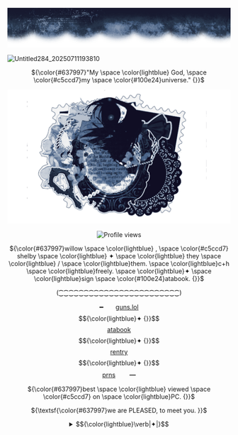 ![madebyme](image-f541-gradientmap.pro.png)

<img width="73" height="56" alt="Untitled284_20250711193810" src="https://github.com/user-attachments/assets/072bb0a0-910c-44ef-a0b6-049d408f8f08" />

<p align=center

${\color{#637997}"My \space \color{lightblue} God, \space \color{#c5ccd7}my \space \color{#100e24}universe." {}}$

<p align=center

![byme](image-6c0a-gradientmap.pro.png)

<p align=center

![Profile views](https://komarev.com/ghpvc/?username=yourusername&label=_+++Love.+++_&color=50698b&style=flat-square)  

<p align=center

${\color{#637997}willow \space \color{lightblue} , \space \color{#c5ccd7} shelby \space \color{lightblue} ✦ \space \color{lightblue} they \space \color{lightblue} / \space \color{lightblue}them. \space \color{lightblue}c+h \space \color{lightblue}freely. \space \color{lightblue}✦ \space \color{lightblue}sign \space \color{#100e24}atabook. {}}$

<p align=center

(⁐⁐⁐⁐⁐⁐⁐⁐⁐⁐⁐⁐⁐⁐⁐⁐⁐⁐⁐⁐⁐⁐⁐⁐)

<p align=center

━　　[guns.lol](https://guns.lol/fatalstrike) $${\color{lightblue}✦ {}}$$ [atabook](https://fallenking.atabook.org/) $${\color{lightblue}✦ {}}$$     [rentry](https://rentry.co/warmface)  $${\color{lightblue}✦ {}}$$ [prns](https://pronouns.cc/destinedbyfate)　　 ━

<p align=center

${\color{#637997}best \space \color{lightblue} viewed \space \color{#c5ccd7} on \space \color{lightblue}PC. {}}$

<p align=center

  ${\textsf{\color{#637997}we are PLEASED, to meet you. }}$

  <div align="center">
    <details>
              <summary> <td>$${\color{lightblue}\verb|✦|}$$</td></summary>

  ${\textsf{\color{#637997}please recommend me songs, characters, or tell me your favorite artist singer on my atabook! }}$<br>

<p align=center

  [![spotify-github-profile](https://spotify-github-profile.kittinanx.com/api/view?uid=314mut7imtpm6vc6oq3g32g722qy&cover_image=true&theme=novatorem&show_offline=false&background_color=121212&interchange=false&profanity=false&bar_color=7d8baa&bar_color_cover=false)](https://github.com/kittinan/spotify-github-profile)
　     　　　
<p align=center

${\textsf{\color{#637997}𝗊𝗎𝗈𝗍𝖾𝗌 𝖿𝗋𝗈𝗆 𝗍𝗁𝖾 𝗀𝖺𝗆𝗆𝖺𝖻𝖾𝖺𝗆 𝖿𝖺𝗇𝖿𝗂𝖼 𝖺𝗇𝗀𝗌𝗍 𝖫𝖨𝖭𝖪 -> }}$ [here.](https://archiveofourown.org/works/69474491?view_adult=true)

<img width="73" height="56" alt="Untitled284_20250711193810" src="https://github.com/user-attachments/assets/072bb0a0-910c-44ef-a0b6-049d408f8f08" />  

<img width="73" height="56" alt="Untitled284_20250711193810" src="https://github.com/user-attachments/assets/072bb0a0-910c-44ef-a0b6-049d408f8f08" />

<p align=center

${\textsf{\color{#637997}AAA THANK YOU FOR PUTTING ME IN THE PT AWARDS!! }}$

<p align="center">
<a href="https://github.com/pt-awards">  <img src="https://camo.githubusercontent.com/1f941bcc72143af0aa58af1b9839b12895f25f8904c62c04a102ff03d2d3976f/68747470733a2f2f66696c65732e636174626f782e6d6f652f3666726a676c2e706e67" width="88" alt="Badge"> </a>
<p align=center

![lol](image-657d-gradientmap.pro.png)


